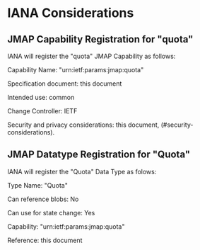 # IANA Considerations

## JMAP Capability Registration for "quota"

IANA will register the "quota" JMAP Capability as follows:

Capability Name: "urn:ietf:params:jmap:quota"

Specification document: this document

Intended use: common

Change Controller: IETF

Security and privacy considerations: this document, (#security-considerations).

## JMAP Datatype Registration for "Quota"

IANA will register the "Quota" Data Type as folows:

Type Name: "Quota"

Can reference blobs: No

Can use for state change: Yes

Capability: "urn:ietf:params:jmap:quota"

Reference: this document

